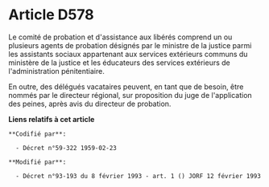 # Article D578

Le comité de probation et d'assistance aux libérés comprend un ou plusieurs agents de probation désignés par le ministre de
la justice parmi les assistants sociaux appartenant aux services extérieurs communs du ministère de la justice et les
éducateurs des services extérieurs de l'administration pénitentiaire.

En outre, des délégués vacataires peuvent, en tant que de besoin, être nommés par le directeur régional, sur proposition du
juge de l'application des peines, après avis du directeur de probation.

**Liens relatifs à cet article**

	**Codifié par**:

	  - Décret n°59-322 1959-02-23

	**Modifié par**:

	  - Décret n°93-193 du 8 février 1993 - art. 1 () JORF 12 février 1993
